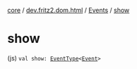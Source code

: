[core](../../index.md) / [dev.fritz2.dom.html](../index.md) / [Events](index.md) / [show](./show.md)

# show

(js) `val show: `[`EventType`](../-event-type/index.md)`<`[`Event`](https://kotlinlang.org/api/latest/jvm/stdlib/org.w3c.dom.events/-event/index.html)`>`